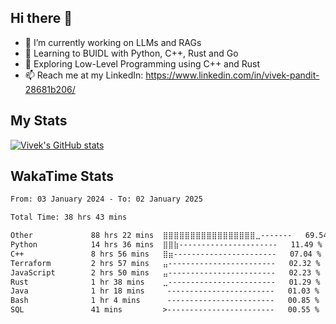 ## Hi there 👋

- 🔭 I’m currently working on LLMs and RAGs
- 🌱 Learning to BUIDL with Python, C++, Rust and Go 
- 🤔 Exploring Low-Level Programming using C++ and Rust 
- 📫 Reach me at my LinkedIn: https://www.linkedin.com/in/vivek-pandit-28681b206/

## My Stats
[![Vivek's GitHub stats](https://github-readme-stats.vercel.app/api?username=ipanditi&show_icons=true&theme=dark)](https://ipanditi.github.io/)

## WakaTime Stats
<!--START_SECTION:waka-->

```txt
From: 03 January 2024 - To: 02 January 2025

Total Time: 38 hrs 43 mins

Other             88 hrs 22 mins  ⣿⣿⣿⣿⣿⣿⣿⣿⣿⣿⣿⣿⣿⣿⣿⣿⣿⣀-------   69.54 %
Python            14 hrs 36 mins  ⣿⣿⣷----------------------   11.49 %
C++               8 hrs 56 mins   ⣿⣶-----------------------   07.04 %
Terraform         2 hrs 57 mins   ⣤------------------------   02.32 %
JavaScript        2 hrs 50 mins   ⣤------------------------   02.23 %
Rust              1 hr 38 mins    ⣀------------------------   01.29 %
Java              1 hr 18 mins     ------------------------   01.03 %
Bash              1 hr 4 mins      ------------------------   00.85 %
SQL               41 mins         >------------------------   00.55 %
```

<!--END_SECTION:waka-->


